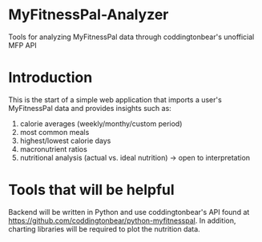 # MyFitnessPal-Analyzer
Tools for analyzing MyFitnessPal data through coddingtonbear's unofficial MFP API

# Introduction
This is the start of a simple web application that imports a user's MyFitnessPal data and provides insights such as:
<ol>
  <li>calorie averages (weekly/monthy/custom period)</li>
  <li>most common meals</li>
  <li>highest/lowest calorie days</li>
  <li>macronutrient ratios</li>
  <li>nutritional analysis (actual vs. ideal nutrition) -> open to interpretation</li>
</ol>

# Tools that will be helpful
Backend will be written in Python and use coddingtonbear's API found at https://github.com/coddingtonbear/python-myfitnesspal.
In addition, charting libraries will be required to plot the nutrition data.
